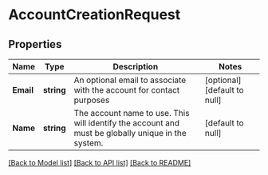 # AccountCreationRequest

## Properties
Name | Type | Description | Notes
------------ | ------------- | ------------- | -------------
**Email** | **string** | An optional email to associate with the account for contact purposes | [optional] [default to null]
**Name** | **string** | The account name to use. This will identify the account and must be globally unique in the system. | [default to null]

[[Back to Model list]](../README.md#documentation-for-models) [[Back to API list]](../README.md#documentation-for-api-endpoints) [[Back to README]](../README.md)


